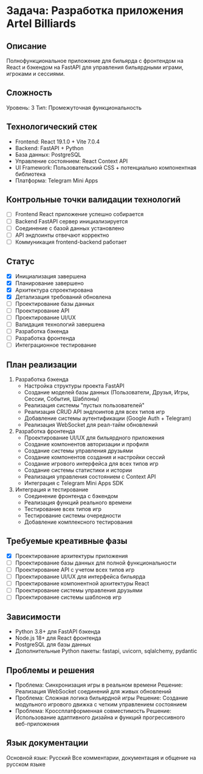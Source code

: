 ﻿# Задача: Разработка приложения Artel Billiards

## Описание
Полнофункциональное приложение для бильярда с фронтендом на React и бэкендом на FastAPI для управления бильярдными играми, игроками и сессиями.

## Сложность
Уровень: 3
Тип: Промежуточная функциональность

## Технологический стек
- Frontend: React 19.1.0 + Vite 7.0.4
- Backend: FastAPI + Python
- База данных: PostgreSQL
- Управление состоянием: React Context API
- UI Framework: Пользовательский CSS + потенциально компонентная библиотека
- Платформа: Telegram Mini Apps

## Контрольные точки валидации технологий
- [ ] Frontend React приложение успешно собирается
- [ ] Backend FastAPI сервер инициализируется
- [ ] Соединение с базой данных установлено
- [ ] API эндпоинты отвечают корректно
- [ ] Коммуникация frontend-backend работает

## Статус
- [x] Инициализация завершена
- [x] Планирование завершено
- [x] Архитектура спроектирована
- [x] Детализация требований обновлена
- [ ] Проектирование базы данных
- [ ] Проектирование API
- [ ] Проектирование UI/UX
- [ ] Валидация технологий завершена
- [ ] Разработка бэкенда
- [ ] Разработка фронтенда
- [ ] Интеграционное тестирование

## План реализации
1. Разработка бэкенда
   - Настройка структуры проекта FastAPI
   - Создание моделей базы данных (Пользователи, Друзья, Игры, Сессии, События, Шаблоны)
   - Реализация системы "пустых пользователей"
   - Реализация CRUD API эндпоинтов для всех типов игр
   - Добавление системы аутентификации (Google Auth + Telegram)
   - Реализация WebSocket для реал-тайм обновлений
2. Разработка фронтенда
   - Проектирование UI/UX для бильярдного приложения
   - Создание компонентов авторизации и профиля
   - Создание системы управления друзьями
   - Создание компонентов создания и настройки сессий
   - Создание игрового интерфейса для всех типов игр
   - Создание системы статистики и истории
   - Реализация управления состоянием с Context API
   - Интеграция с Telegram Mini Apps SDK
3. Интеграция и тестирование
   - Соединение фронтенда с бэкендом
   - Реализация функций реального времени
   - Тестирование всех типов игр
   - Тестирование системы очередности
   - Добавление комплексного тестирования

## Требуемые креативные фазы
- [x] Проектирование архитектуры приложения
- [ ] Проектирование базы данных для полной функциональности
- [ ] Проектирование API с учетом всех типов игр
- [ ] Проектирование UI/UX для интерфейса бильярда
- [ ] Проектирование компонентной архитектуры React
- [ ] Проектирование системы управления друзьями
- [ ] Проектирование системы шаблонов игр

## Зависимости
- Python 3.8+ для FastAPI бэкенда
- Node.js 18+ для React фронтенда
- PostgreSQL для базы данных
- Дополнительные Python пакеты: fastapi, uvicorn, sqlalchemy, pydantic

## Проблемы и решения
- Проблема: Синхронизация игры в реальном времени
  Решение: Реализация WebSocket соединений для живых обновлений
- Проблема: Сложная логика бильярдной игры
  Решение: Создание модульного игрового движка с четким управлением состоянием
- Проблема: Кроссплатформенная совместимость
  Решение: Использование адаптивного дизайна и функций прогрессивного веб-приложения

## Язык документации
Основной язык: Русский
Все комментарии, документация и общение на русском языке
